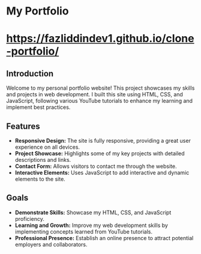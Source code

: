 # My Portfolio

# https://fazliddindev1.github.io/clone-portfolio/
 
## Introduction

Welcome to my personal portfolio website! This project showcases my skills and projects in web development. I built this site using HTML, CSS, and JavaScript, following various YouTube tutorials to enhance my learning and implement best practices.

## Features

- **Responsive Design:** The site is fully responsive, providing a great user experience on all devices.
- **Project Showcase:** Highlights some of my key projects with detailed descriptions and links.
- **Contact Form:** Allows visitors to contact me through the website.
- **Interactive Elements:** Uses JavaScript to add interactive and dynamic elements to the site.

## Goals

- **Demonstrate Skills:** Showcase my HTML, CSS, and JavaScript proficiency.
- **Learning and Growth:** Improve my web development skills by implementing concepts learned from YouTube tutorials.
- **Professional Presence:** Establish an online presence to attract potential employers and collaborators.
